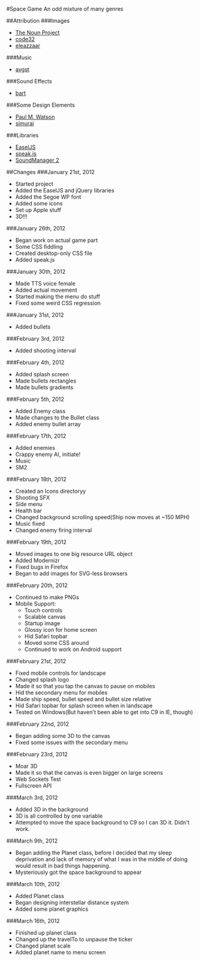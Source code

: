 #Space Game
An odd mixture of many genres

##Attribution
###Images
* [The Noun Project](http://www.thenounproject.com)
* [code32](http://opengameart.org/users/code32)
* [eleazzaar](http://opengameart.org/users/eleazzaar)

###Music
* [avgst](http://opengameart.org/users/avgvst)

###Sound Effects
* [bart](http://opengameart.org/users/bart)

###Some Design Elements
* [Paul M. Watson](http://www.paulmwatson.com)
* [simurai](http://www.simurai.com/)

###Libraries
* [EaselJS](http://easeljs.com)
* [speak.js](https://github.com/kripken/speak.js)
* [SoundManager 2](http://www.schillmania.com/projects/soundmanager2/)

##Changes
###January 21st, 2012
* Started project
* Added the EaselJS and jQuery libraries
* Added the Segoe WP font
* Added some icons
* Set up Apple stuff
* 3D!!!

###January 26th, 2012
* Began work on actual game part
* Some CSS fiddling
* Created desktop-only CSS file
* Added speak.js

###January 30th, 2012
* Made TTS voice female
* Added actual movement
* Started making the menu do stuff
* Fixed some weird CSS regression

###January 31st, 2012
* Added bullets

###February 3rd, 2012
* Added shooting interval

###February 4th, 2012
* Added splash screen
* Made bullets rectangles
* Made bullets gradients

###February 5th, 2012
* Added Enemy class
* Made changes to the Bullet class
* Added enemy bullet array

###February 17th, 2012
* Added enemies
* Crappy enemy AI, initiate!
* Music
* SM2

###February 18th, 2012
* Created an Icons directoryy
* Shooting SFX
* Side menu
* Health bar
* Changed background scrolling speed(Ship now moves at ~150 MPH)
* Music fixed
* Changed enemy firing interval

###February 19th, 2012
* Moved images to one big resource URL object
* Added Modernizr
* Fixed bugs in Firefox
* Began to add images for SVG-less browsers

###February 20th, 2012
* Continued to make PNGs
* Mobile Support:
    * Touch controls
    * Scalable canvas
    * Startup image
    * Glossy icon for home screen
    * Hid Safari topbar
    * Moved some CSS around
    * Continued to work on Android support

###February 21st, 2012
* Fixed mobile controls for landscape
* Changed splash logo
* Made it so that you tap the canvas to pause on mobiles
* Hid the secondary menu for mobiles
* Made ship speed, bullet speed and bullet size relative
* Hid Safari topbar for splash screen when in landscape
* Tested on Windows(But haven't been able to get into C9 in IE, though)

###February 22nd, 2012
* Began adding some 3D to the canvas
* Fixed some issues with the secondary menu

###February 23rd, 2012
* Moar 3D
* Made it so that the canvas is even bigger on large screens
* Web Sockets Test
* Fullscreen API

###March 3rd, 2012
* Added 3D in the background
* 3D is all controlled by one variable
* Attempted to move the space background to C9 so I can 3D it. Didn't work.

###March 9th, 2012
* Began adding the Planet class, before I decided that my sleep deprivation and lack of memory of what I was in the middle of doing would result in bad things happening.
* Mysteriously got the space background to appear

###March 10th, 2012
* Added Planet class
* Began designing interstellar distance system
* Added some planet graphics

###March 16th, 2012
* Finished up planet class
* Changed up the travelTo to unpause the ticker
* Changed planet scale
* Added planet name to menu screen
